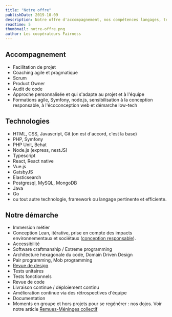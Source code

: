 ```yaml
---
title: "Notre offre"
publishDate: 2019-10-09
description: Notre offre d'accompagnement, nos compétences langages, technologies, frameworks de développement et notre démarche.
readtime: 5
thumbnail: notre-offre.png
author: Les coopérateurs Fairness
---
```

## Accompagnement

* Facilitation de projet
* Coaching agile et pragmatique
* Scrum
* Product Owner
* Audit de code
* Approche personnalisée et qui s'adapte au projet et à l'équipe
* Formations agile, Symfony, node.js, sensibilisation à la conception responsable, à l'écoconception web et démarche low-tech

## Technologies

* HTML, CSS, Javascript, Git (on est d'accord, c'est la base)
* PHP, Symfony
* PHP Unit, Behat
* Node.js (express, nestJS)
* Typescript
* React, React native
* Vue.js
* GatsbyJS
* Elasticsearch
* Postgresql, MySQL, MongoDB
* Java
* Go
* ou tout autre technologie, framework ou langage pertinente et efficiente.

## Notre démarche

* Immersion métier
* Conception Lean, itérative, prise en compte des impacts environnementaux et sociétaux ([conception responsable](https://fairness.coop/blog/2019/arguments-pour-la-conception-responsable-des-services-numeriques/)).
* Accessibilité
* Software craftmanship / Extreme programming
* Architecture hexagonale du code, Domain Driven Design
* Pair programming, Mob programming
* [Revue de design](https://fairness.coop/blog/2019/design-review/)
* Tests unitaires
* Tests fonctionnels
* Revue de code
* Livraison continue / déploiement continu
* Amélioration continue via des rétrospectives d'équipe
* Documentation
* Moments en groupe et hors projets pour se regénérer : nos dojos. Voir notre article [Remues-Méninges collectif](https://fairness.coop/blog/2019/remue-meninges-collectif/)
